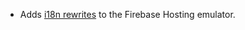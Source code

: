 - Adds [i18n rewrites](https://firebase.google.com/docs/hosting/i18n-rewrites) to the Firebase Hosting emulator.

